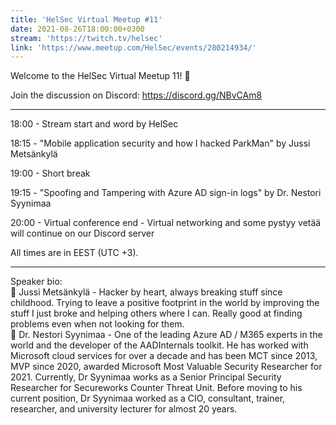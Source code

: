 ```yaml
---
title: 'HelSec Virtual Meetup #11'
date: 2021-08-26T18:00:00+0300
stream: 'https://twitch.tv/helsec'
link: 'https://www.meetup.com/HelSec/events/280214934/'
---
```


Welcome to the HelSec Virtual Meetup 11! 🤗

 Join the discussion on Discord: <https://discord.gg/NBvCAm8>

 -------------------------------------------------------------

 18:00 - Stream start and word by HelSec

 18:15 - "Mobile application security and how I hacked ParkMan" by Jussi Metsänkylä

 19:00 - Short break

 19:15 - "Spoofing and Tampering with Azure AD sign-in logs" by Dr. Nestori Syynimaa

 20:00 - Virtual conference end - Virtual networking and some pystyy vetää will continue on our Discord server

 All times are in EEST (UTC +3).

 -------------------------------------------------------------

 Speaker bio:  
🔹 Jussi Metsänkylä - Hacker by heart, always breaking stuff since childhood. Trying to leave a positive footprint in the world by improving the stuff I just broke and helping others where I can. Really good at finding problems even when not looking for them.  
🔹 Dr. Nestori Syynimaa - One of the leading Azure AD / M365 experts in the world and the developer of the AADInternals toolkit. He has worked with Microsoft cloud services for over a decade and has been MCT since 2013, MVP since 2020, awarded Microsoft Most Valuable Security Researcher for 2021. Currently, Dr Syynimaa works as a Senior Principal Security Researcher for Secureworks Counter Threat Unit. Before moving to his current position, Dr Syynimaa worked as a CIO, consultant, trainer, researcher, and university lecturer for almost 20 years.

 